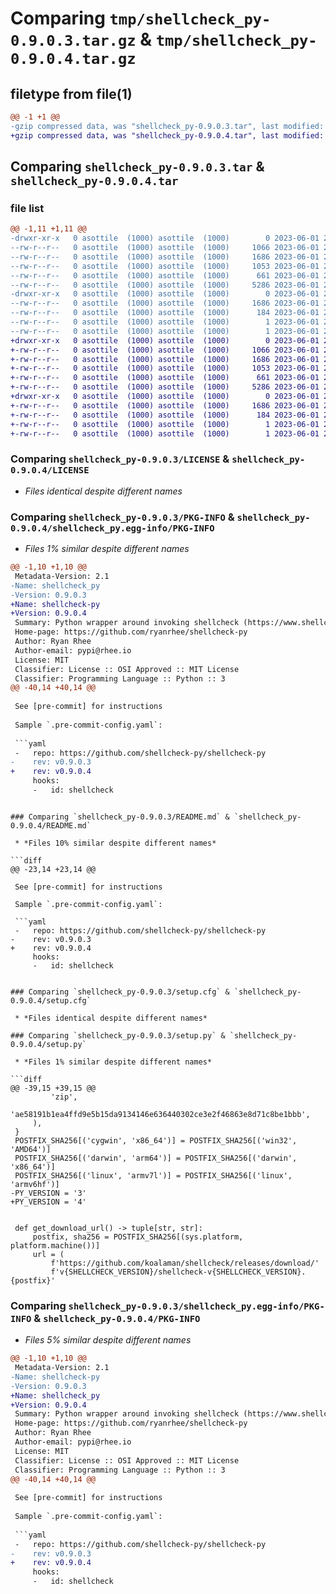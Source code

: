 # Comparing `tmp/shellcheck_py-0.9.0.3.tar.gz` & `tmp/shellcheck_py-0.9.0.4.tar.gz`

## filetype from file(1)

```diff
@@ -1 +1 @@
-gzip compressed data, was "shellcheck_py-0.9.0.3.tar", last modified: Thu Jun  1 22:46:05 2023, max compression
+gzip compressed data, was "shellcheck_py-0.9.0.4.tar", last modified: Thu Jun  1 23:43:05 2023, max compression
```

## Comparing `shellcheck_py-0.9.0.3.tar` & `shellcheck_py-0.9.0.4.tar`

### file list

```diff
@@ -1,11 +1,11 @@
-drwxr-xr-x   0 asottile  (1000) asottile  (1000)        0 2023-06-01 22:46:05.787488 shellcheck_py-0.9.0.3/
--rw-r--r--   0 asottile  (1000) asottile  (1000)     1066 2023-06-01 22:33:55.000000 shellcheck_py-0.9.0.3/LICENSE
--rw-r--r--   0 asottile  (1000) asottile  (1000)     1686 2023-06-01 22:46:05.787488 shellcheck_py-0.9.0.3/PKG-INFO
--rw-r--r--   0 asottile  (1000) asottile  (1000)     1053 2023-06-01 22:45:45.000000 shellcheck_py-0.9.0.3/README.md
--rw-r--r--   0 asottile  (1000) asottile  (1000)      661 2023-06-01 22:46:05.787488 shellcheck_py-0.9.0.3/setup.cfg
--rw-r--r--   0 asottile  (1000) asottile  (1000)     5286 2023-06-01 22:45:48.000000 shellcheck_py-0.9.0.3/setup.py
-drwxr-xr-x   0 asottile  (1000) asottile  (1000)        0 2023-06-01 22:46:05.787488 shellcheck_py-0.9.0.3/shellcheck_py.egg-info/
--rw-r--r--   0 asottile  (1000) asottile  (1000)     1686 2023-06-01 22:46:05.000000 shellcheck_py-0.9.0.3/shellcheck_py.egg-info/PKG-INFO
--rw-r--r--   0 asottile  (1000) asottile  (1000)      184 2023-06-01 22:46:05.000000 shellcheck_py-0.9.0.3/shellcheck_py.egg-info/SOURCES.txt
--rw-r--r--   0 asottile  (1000) asottile  (1000)        1 2023-06-01 22:46:05.000000 shellcheck_py-0.9.0.3/shellcheck_py.egg-info/dependency_links.txt
--rw-r--r--   0 asottile  (1000) asottile  (1000)        1 2023-06-01 22:46:05.000000 shellcheck_py-0.9.0.3/shellcheck_py.egg-info/top_level.txt
+drwxr-xr-x   0 asottile  (1000) asottile  (1000)        0 2023-06-01 23:43:05.619574 shellcheck_py-0.9.0.4/
+-rw-r--r--   0 asottile  (1000) asottile  (1000)     1066 2023-06-01 23:42:25.000000 shellcheck_py-0.9.0.4/LICENSE
+-rw-r--r--   0 asottile  (1000) asottile  (1000)     1686 2023-06-01 23:43:05.619574 shellcheck_py-0.9.0.4/PKG-INFO
+-rw-r--r--   0 asottile  (1000) asottile  (1000)     1053 2023-06-01 23:42:41.000000 shellcheck_py-0.9.0.4/README.md
+-rw-r--r--   0 asottile  (1000) asottile  (1000)      661 2023-06-01 23:43:05.619574 shellcheck_py-0.9.0.4/setup.cfg
+-rw-r--r--   0 asottile  (1000) asottile  (1000)     5286 2023-06-01 23:42:47.000000 shellcheck_py-0.9.0.4/setup.py
+drwxr-xr-x   0 asottile  (1000) asottile  (1000)        0 2023-06-01 23:43:05.619574 shellcheck_py-0.9.0.4/shellcheck_py.egg-info/
+-rw-r--r--   0 asottile  (1000) asottile  (1000)     1686 2023-06-01 23:43:05.000000 shellcheck_py-0.9.0.4/shellcheck_py.egg-info/PKG-INFO
+-rw-r--r--   0 asottile  (1000) asottile  (1000)      184 2023-06-01 23:43:05.000000 shellcheck_py-0.9.0.4/shellcheck_py.egg-info/SOURCES.txt
+-rw-r--r--   0 asottile  (1000) asottile  (1000)        1 2023-06-01 23:43:05.000000 shellcheck_py-0.9.0.4/shellcheck_py.egg-info/dependency_links.txt
+-rw-r--r--   0 asottile  (1000) asottile  (1000)        1 2023-06-01 23:43:05.000000 shellcheck_py-0.9.0.4/shellcheck_py.egg-info/top_level.txt
```

### Comparing `shellcheck_py-0.9.0.3/LICENSE` & `shellcheck_py-0.9.0.4/LICENSE`

 * *Files identical despite different names*

### Comparing `shellcheck_py-0.9.0.3/PKG-INFO` & `shellcheck_py-0.9.0.4/shellcheck_py.egg-info/PKG-INFO`

 * *Files 1% similar despite different names*

```diff
@@ -1,10 +1,10 @@
 Metadata-Version: 2.1
-Name: shellcheck_py
-Version: 0.9.0.3
+Name: shellcheck-py
+Version: 0.9.0.4
 Summary: Python wrapper around invoking shellcheck (https://www.shellcheck.net/)
 Home-page: https://github.com/ryanrhee/shellcheck-py
 Author: Ryan Rhee
 Author-email: pypi@rhee.io
 License: MIT
 Classifier: License :: OSI Approved :: MIT License
 Classifier: Programming Language :: Python :: 3
@@ -40,14 +40,14 @@
 
 See [pre-commit] for instructions
 
 Sample `.pre-commit-config.yaml`:
 
 ```yaml
 -   repo: https://github.com/shellcheck-py/shellcheck-py
-    rev: v0.9.0.3
+    rev: v0.9.0.4
     hooks:
     -   id: shellcheck
 ```
 
 [shellcheck]: https://shellcheck.net
 [pre-commit]: https://pre-commit.com
```

### Comparing `shellcheck_py-0.9.0.3/README.md` & `shellcheck_py-0.9.0.4/README.md`

 * *Files 10% similar despite different names*

```diff
@@ -23,14 +23,14 @@
 
 See [pre-commit] for instructions
 
 Sample `.pre-commit-config.yaml`:
 
 ```yaml
 -   repo: https://github.com/shellcheck-py/shellcheck-py
-    rev: v0.9.0.3
+    rev: v0.9.0.4
     hooks:
     -   id: shellcheck
 ```
 
 [shellcheck]: https://shellcheck.net
 [pre-commit]: https://pre-commit.com
```

### Comparing `shellcheck_py-0.9.0.3/setup.cfg` & `shellcheck_py-0.9.0.4/setup.cfg`

 * *Files identical despite different names*

### Comparing `shellcheck_py-0.9.0.3/setup.py` & `shellcheck_py-0.9.0.4/setup.py`

 * *Files 1% similar despite different names*

```diff
@@ -39,15 +39,15 @@
         'zip',
         'ae58191b1ea4ffd9e5b15da9134146e636440302ce3e2f46863e8d71c8be1bbb',
     ),
 }
 POSTFIX_SHA256[('cygwin', 'x86_64')] = POSTFIX_SHA256[('win32', 'AMD64')]
 POSTFIX_SHA256[('darwin', 'arm64')] = POSTFIX_SHA256[('darwin', 'x86_64')]
 POSTFIX_SHA256[('linux', 'armv7l')] = POSTFIX_SHA256[('linux', 'armv6hf')]
-PY_VERSION = '3'
+PY_VERSION = '4'
 
 
 def get_download_url() -> tuple[str, str]:
     postfix, sha256 = POSTFIX_SHA256[(sys.platform, platform.machine())]
     url = (
         f'https://github.com/koalaman/shellcheck/releases/download/'
         f'v{SHELLCHECK_VERSION}/shellcheck-v{SHELLCHECK_VERSION}.{postfix}'
```

### Comparing `shellcheck_py-0.9.0.3/shellcheck_py.egg-info/PKG-INFO` & `shellcheck_py-0.9.0.4/PKG-INFO`

 * *Files 5% similar despite different names*

```diff
@@ -1,10 +1,10 @@
 Metadata-Version: 2.1
-Name: shellcheck-py
-Version: 0.9.0.3
+Name: shellcheck_py
+Version: 0.9.0.4
 Summary: Python wrapper around invoking shellcheck (https://www.shellcheck.net/)
 Home-page: https://github.com/ryanrhee/shellcheck-py
 Author: Ryan Rhee
 Author-email: pypi@rhee.io
 License: MIT
 Classifier: License :: OSI Approved :: MIT License
 Classifier: Programming Language :: Python :: 3
@@ -40,14 +40,14 @@
 
 See [pre-commit] for instructions
 
 Sample `.pre-commit-config.yaml`:
 
 ```yaml
 -   repo: https://github.com/shellcheck-py/shellcheck-py
-    rev: v0.9.0.3
+    rev: v0.9.0.4
     hooks:
     -   id: shellcheck
 ```
 
 [shellcheck]: https://shellcheck.net
 [pre-commit]: https://pre-commit.com
```

